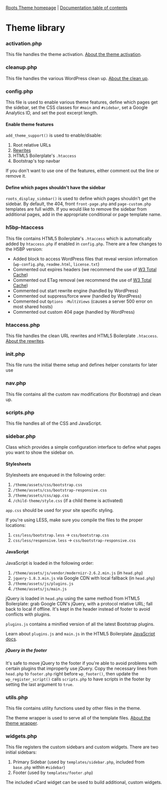 [Roots Theme homepage](http://www.rootstheme.com/) | [Documentation
table of contents](TOC.md)

# Theme library

### activation.php

This file handles the theme activation. [About the theme activation](activation.md).

### cleanup.php

This file handles the various WordPress clean up. [About the clean up](cleanup.md).

### config.php

This file is used to enable various theme features, define which pages get the sidebar, set the CSS classes for `#main` and `#sidebar`, set a Google Analytics ID, and set the post excerpt length.

#### Enable theme features

`add_theme_support()` is used to enable/disable:

1. Root relative URLs
2. [Rewrites](rewrites.md)
3. HTML5 Boilerplate's `.htaccess`
4. Bootstrap's top navbar

If you don't want to use one of the features, either comment out the line or remove it.

#### Define which pages shouldn't have the sidebar

`roots_display_sidebar()` is used to define which pages shouldn't get the sidebar. By default, the 404, front `front-page.php` and `page-custom.php` templates are full width. If you would like to remove the sidebar from additional pages, add in the appropriate conditional or page template name.

### h5bp-htaccess

This file contains HTML5 Boilerplate's `.htaccess` which is automatically added by `htaccess.php` if enabled in `config.php`. There are a few changes to the H5BP version:

* Added block to access WordPress files that reveal version information (`wp-config.php`, `readme.html`, `license.txt`)
* Commented out expires headers (we recommend the use of [W3 Total Cache](http://wordpress.org/extend/plugins/w3-total-cache/))
* Commented out ETag removal (we recommend the use of [W3 Total Cache](http://wordpress.org/extend/plugins/w3-total-cache/))
* Commented out start rewrite engine (handled by WordPress)
* Commented out suppress/force www (handled by WordPress)
* Commented out `Options -MultiViews` (causes a server 500 error on most shared hosts)
* Commented out custom 404 page (handled by WordPress)

### htaccess.php

This file handles the clean URL rewrites and HTML5 Boilerplate `.htaccess`. [About the rewrites](rewrites.md).

### init.php

This file runs the initial theme setup and defines helper constants for later use

### nav.php

This file contains all the custom nav modifications (for Bootstrap) and clean up.

### scripts.php

This file handles all of the CSS and JavaScript.

### sidebar.php

Class which provides a simple configuration interface to define what pages you want to show the sidebar on.

#### Stylesheets

Stylesheets are enqueued in the following order:

1. `/theme/assets/css/bootstrap.css`
2. `/theme/assets/css/bootstrap-responsive.css`
3. `/theme/assets/css/app.css`
4. `/child-theme/style.css` (if a child theme is activated)

`app.css` should be used for your site specific styling.

If you're using LESS, make sure you compile the files to the proper locations:

1. `css/less/bootstrap.less` -> `css/bootstrap.css`
2. `css/less/responsive.less` -> `css/bootstrap-responsive.css`

#### JavaScript

JavaScript is loaded in the following order:

1. `/theme/assets/js/vendor/modernizr-2.6.2.min.js` (in `head.php`)
2. `jquery-1.8.3.min.js` via Google CDN with local fallback (in `head.php`)
3. `/theme/assets/js/plugins.js`
4. `/theme/assets/js/main.js`

jQuery is loaded in `head.php` using the same method from HTML5 Boilerplate: grab Google CDN's jQuery, with a protocol relative URL; fall back to local if offline. It's kept in the header instead of footer to avoid conflicts with plugins.

`plugins.js` contains a minified version of all the latest Bootstrap plugins.

Learn about `plugins.js` and `main.js` in the HTML5 Boilerplate [JavaScript docs](https://github.com/h5bp/html5-boilerplate/blob/master/doc/js.md).

##### jQuery in the footer

It's safe to move jQuery to the footer if you're able to avoid problems with certain plugins that improperly use jQuery. Copy the necessary lines from `head.php` to `footer.php` right before `wp_footer()`, then update the `wp_register_script()` calls `scripts.php` to have scripts in the footer by setting the last argument to `true`.

### utils.php

This file contains utility functions used by other files in the theme.

The theme wrapper is used to serve all of the template files. [About the theme wrapper](wrapper.md).

### widgets.php

This file registers the custom sidebars and custom widgets. There are two initial sidebars:

1. Primary Sidebar (used by `templates/sidebar.php`, included from `base.php` within `#sidebar`)
2. Footer (used by `templates/footer.php`)

The included vCard widget can be used to build additional, custom widgets.
